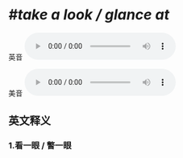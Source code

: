 # ***\#take a look / glance at*** 
英音
<audio src="./media/take a look at,take a glance at1_AAC.aac" controls="controls"></audio>

美音
<audio src="./media/take a look at,take a glance at2_AAC.aac" controls="controls"></audio>



  

英文释义
---
### 1.**看一眼 / 瞥一眼**  


